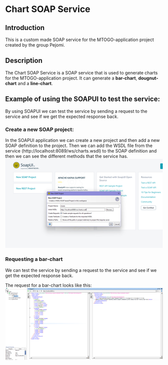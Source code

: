 # Chart SOAP Service

## Introduction
This is a custom made SOAP service for the MTOGO-application project created by the group Pejomi.

## Description
The Chart SOAP Service is a SOAP service that is used to generate charts for the MTOGO-application project. It can generate a **bar-chart**, **dougnut-chart** and a **line-chart**.

## Example of using the SOAPUI to test the service:
By using SOAPUI we can test the service by sending a request to the service and see if we get the expected response back.

### Create a new SOAP project:
In the SOAPUI application we can create a new project and then add a new SOAP definition to the project. 
Then we can add the WSDL file from the service (http://localhost:8089/ws/charts.wsdl) to the SOAP definition and then we can see the different methods that the service has.
![Alt text](<../.images/soap ui new project.png>)

### Requesting a bar-chart
We can test the service by sending a request to the service and see if we get the expected response back.

The request for a bar-chart looks like this:
![Alt text](<../.images/soap ui envelope.png>)

